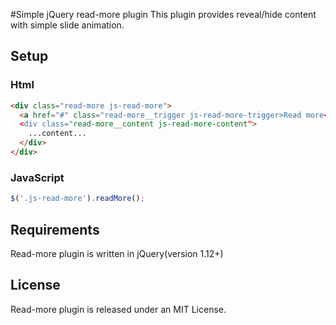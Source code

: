 #Simple jQuery read-more plugin
This plugin provides reveal/hide content with simple slide animation.

## Setup

### Html
```html
<div class="read-more js-read-more">
  <a href="#" class="read-more__trigger js-read-more-trigger>Read more</a>
  <div class="read-more__content js-read-more-content">
    ...content...
  </div>
</div>
```

### JavaScript
```javascript
$('.js-read-more').readMore();
```

## Requirements
Read-more plugin is written in jQuery(version 1.12+)

## License
Read-more plugin is released under an MIT License.
